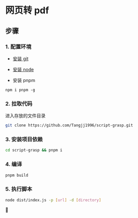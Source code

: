 # 网页转 pdf

## 步骤

### 1. 配置环境

- [安装 git](https://git-scm.com/)

- [安装 node](https://nodejs.org/en/)

- 安装 pnpm

```
npm i pnpm -g
```

### 2. 拉取代码

进入存放的文件目录

```bash
git clone https://github.com/Tangjj1996/script-grasp.git
```

### 3. 安装项目依赖

```bash
cd script-grasp && pnpm i
```

### 4. 编译

```bash
pnpm build
```

### 5. 执行脚本

```bash
node dist/index.js -p [url] -d [directory]
```

🎉

